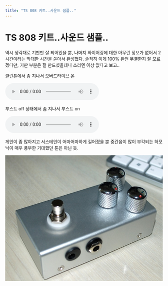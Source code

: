 ```yaml
---
title: "TS 808 키트..사운드 샘플.."
---
```

# TS 808 키트..사운드 샘플..


역시 생각대로 기판만 잘 되어있을 뿐, 나머지 와이어링에 대한 아무런 정보가 없어서 2시간이라는 막대한 시간을 쏟아서 완성했다. 솔직히 이게 100% 완전 무결한지 잘 모르겠다만, 기판 부분은 잘 만드셨을테니 소리엔 이상 없다고 보고..




클린톤에서 좀 지나서 오버드라이브 온

![audio](/assets/images/8d0d922d78694389acb2e5c2ae7d7c01.mp3)





부스트 off 상태에서 좀 지나서 부스트 on

![audio](/assets/images/fdbbe69d4578e5ee0b6b37f0b55ddc8a.mp3)





게인이 좀 많아지고 서스테인이 어마어마하게 길어졌을 뿐 중간음이 많이 부각되는 하모닉이 매우 풍부한 기대했던 톤은 아닌 듯.






![image](/assets/images/40731337c0b62227ef640bbc58575e61.jpg)










